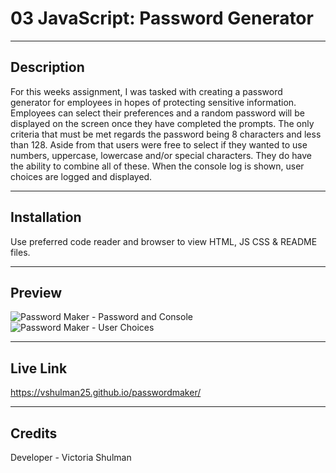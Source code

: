 # 03 JavaScript: Password Generator
---

## Description 

For this weeks assignment, I was tasked with creating a password generator for employees in hopes of protecting sensitive information. Employees can  select their preferences and a random password will be displayed on the screen once they have completed the prompts. The only criteria that must be met regards the password being 8 characters and less than 128. Aside from that users were free to select if they wanted to use numbers, uppercase, lowercase and/or special characters. They do have the ability to combine all of these. When the console log is shown, user choices are logged and displayed. 


---

## Installation 

Use preferred code reader and browser to view HTML, JS CSS & README files.

--- 

## Preview 

![Password Maker - Password and Console](.assets/passwordfinal.jpeg)
![Password Maker - User Choices](.assets/questions.jpeg)

---

## Live Link 

https://vshulman25.github.io/passwordmaker/

---

## Credits

Developer - Victoria Shulman 